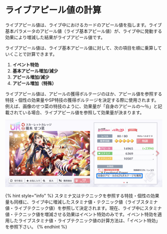 # ライブアピール値の計算

ライブアピール値は、ライブ中におけるカードのアピール値を指します。ライブ基本パラメータのアピール値（ライブ基本アピール値）が、ライブ中に発動する効果により増減した結果がライブアピール値です。

ライブアピール値は、ライブ基本アピール値に対して、次の項目を順に乗算していくことで計算できます。

1. **イベント特効**
2. **基本アピール増加/減少**
3. **アピール増加/減少**
4. **アピール増加（特殊）**

ライブアピール値は、アピールの獲得ボルテージのほか、アピール値を参照する特技・個性の効果量やSP特技の獲得ボルテージを決定する際に使用されます。例えば、画像のせつ菜の特技のように、効果量が「自身のアピールの〜％」と記載されている場合、ライブアピール値を参照して効果量が決まります。

![&#x30E9;&#x30A4;&#x30D6;&#x30A2;&#x30D4;&#x30FC;&#x30EB;&#x5024;&#x3092;&#x53C2;&#x7167;&#x3059;&#x308B;&#x7279;&#x6280;&#x306E;&#x4F8B;](../../.gitbook/assets/fig1-2a_live_appeal_skill.jpg)

{% hint style="info" %}
スタミナ又はテクニックを参照する特技・個性の効果量も同様に、ライブ中に増減したスタミナ値・テクニック値（ライブスタミナ値・ライブテクニック値）を参照して決定されます。現在、ライブ中にスタミナ値・テクニック値を増減させる効果はイベント特効のみです。イベント特効を適用したライブスタミナ値・ライブテクニック値の計算方法は、「イベント特効」を参照下さい。
{% endhint %}


